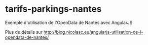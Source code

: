 tarifs-parkings-nantes
======================

Exemple d'utilisation de l'OpenData de Nantes avec AngularJS

Plus de détails sur http://blog.nicolasc.eu/angularjs-utilisation-de-l-opendata-de-nantes/